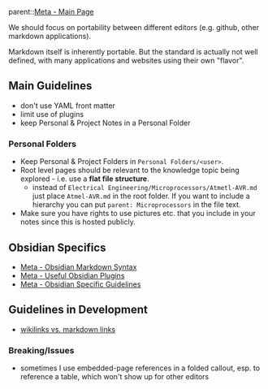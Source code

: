 
parent::[Meta - Main Page](Meta%20-%20Main%20Page.md)

We should focus on portability between different editors (e.g. github, other markdown applications).

Markdown itself is inherently portable. But the standard is actually not well defined, with many applications and websites using their own "flavor". 

## Main Guidelines
- don't use YAML front matter 
- limit use of plugins 
- keep Personal & Project Notes in a Personal Folder

### Personal Folders
- Keep Personal & Project Folders in `Personal Folders/<user>`. 
- Root level pages should be relevant to the knowledge topic being explored - i.e. use a **flat file structure**. 
	- instead of `Electrical Engineering/Microprocessors/Atmetl-AVR.md` just place `Atmel-AVR.md` in the root folder. If you want to include a hierarchy you can put `parent: Microprocessors` in the file text.
- Make sure you have rights to use pictures etc. that you include in your notes since this is hosted publicly. 

## Obsidian Specifics
- [Meta - Obsidian Markdown Syntax](Meta%20-%20Obsidian%20Markdown%20Syntax.md)
- [Meta - Useful Obsidian Plugins](Meta%20-%20Useful%20Obsidian%20Plugins.md)
- [Meta - Obsidian Specific Guidelines](Meta%20-%20Obsidian%20Specific%20Guidelines.md)

## Guidelines in Development
- [wikilinks vs. markdown links](wikilinks%20vs.%20markdown%20links.md)

### **Breaking/Issues**
- sometimes I use embedded-page references in a folded callout, esp. to reference a table, which won't show up for other editors


